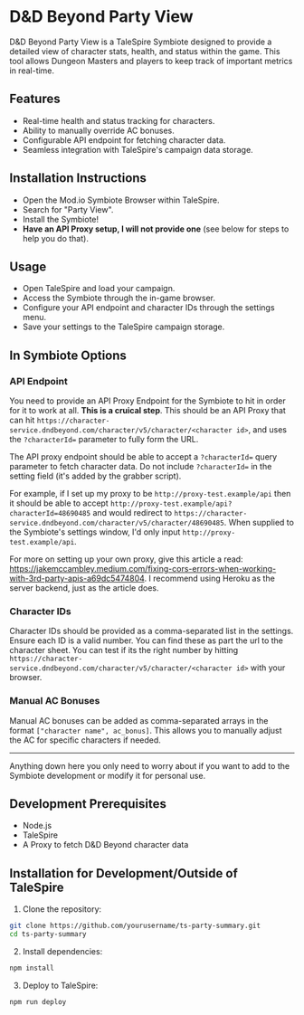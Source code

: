 # D&D Beyond Party View

D&D Beyond Party View is a TaleSpire Symbiote designed to provide a detailed view of character stats, health, and status within the game. This tool allows Dungeon Masters and players to keep track of important metrics in real-time.

## Features

- Real-time health and status tracking for characters.
- Ability to manually override AC bonuses.
- Configurable API endpoint for fetching character data.
- Seamless integration with TaleSpire's campaign data storage.

## Installation Instructions

- Open the Mod.io Symbiote Browser within TaleSpire.
- Search for "Party View".
- Install the Symbiote!
- **Have an API Proxy setup, I will not provide one** (see below for steps to help you do that).

## Usage

- Open TaleSpire and load your campaign.
- Access the Symbiote through the in-game browser.
- Configure your API endpoint and character IDs through the settings menu.
- Save your settings to the TaleSpire campaign storage.

## In Symbiote Options
### API Endpoint

You need to provide an API Proxy Endpoint for the Symbiote to hit in order for it to work at all. **This is a cruical step**. This should be an API Proxy that can hit `https://character-service.dndbeyond.com/character/v5/character/<character id>`, and uses the `?characterId=` parameter to fully form the URL.

The API proxy endpoint should be able to accept a `?characterId=` query parameter to fetch character data. Do not include `?characterId=` in the setting field (it's added by the grabber script).

For example, if I set up my proxy to be `http://proxy-test.example/api` then it should be able to accept `http://proxy-test.example/api?characterId=48690485` and would redirect to `https://character-service.dndbeyond.com/character/v5/character/48690485`. When supplied to the Symbiote's settings window, I'd only input `http://proxy-test.example/api`.

For more on setting up your own proxy, give this article a read: <https://jakemccambley.medium.com/fixing-cors-errors-when-working-with-3rd-party-apis-a69dc5474804>. I recommend using Heroku as the server backend, just as the article does.

### Character IDs

Character IDs should be provided as a comma-separated list in the settings. Ensure each ID is a valid number. You can find these as part the url to the character sheet. You can test if its the right number by hitting `https://character-service.dndbeyond.com/character/v5/character/<character id>` with your browser.

### Manual AC Bonuses

Manual AC bonuses can be added as comma-separated arrays in the format `["character name", ac_bonus]`. This allows you to manually adjust the AC for specific characters if needed.

---
Anything down here you only need to worry about if you want to add to the Symbiote development or modify it for personal use.

## Development Prerequisites

- Node.js
- TaleSpire
- A Proxy to fetch D&D Beyond character data

## Installation for Development/Outside of TaleSpire

1. Clone the repository:

```bash
git clone https://github.com/yourusername/ts-party-summary.git
cd ts-party-summary
```

2. Install dependencies:

```bash
npm install
```

3. Deploy to TaleSpire:

```bash
npm run deploy
```
